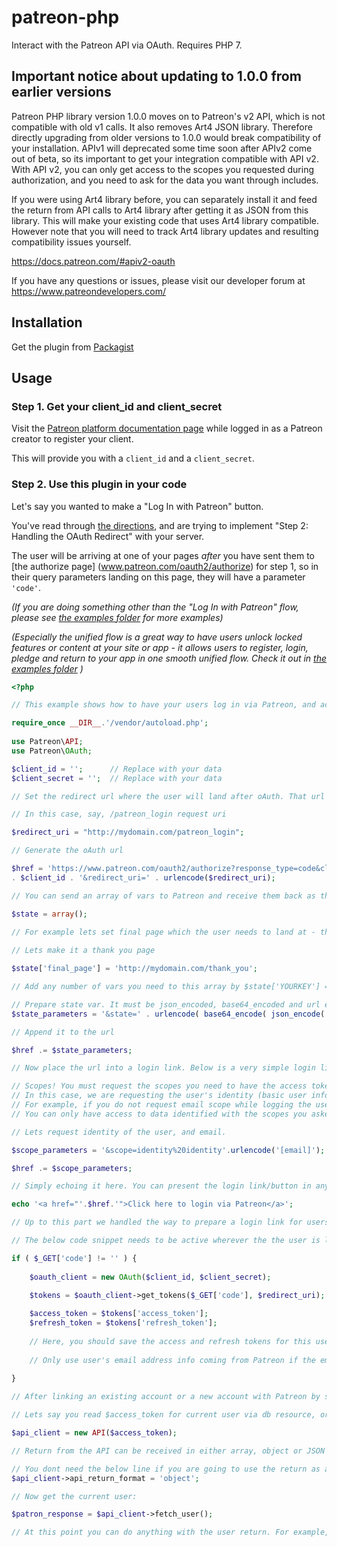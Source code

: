 # patreon-php

Interact with the Patreon API via OAuth. Requires PHP 7.

## Important notice about updating to 1.0.0 from earlier versions

Patreon PHP library version 1.0.0 moves on to Patreon's v2 API, which is not compatible with old v1 calls. It also removes Art4 JSON library. Therefore directly upgrading from older versions to 1.0.0 would break compatibility of your installation. APIv1 will deprecated some time soon after APIv2 come out of beta, so its important to get your integration compatible with API v2. With API v2, you can only get access to the scopes you requested during authorization, and you need to ask for the data you want through includes. 

If you were using Art4 library before, you can separately install it and feed the return from API calls to Art4 library after getting it as JSON from this library. This will make your existing code that uses Art4 library compatible. However note that you will need to track Art4 library updates and resulting compatibility issues yourself. 

https://docs.patreon.com/#apiv2-oauth

If you have any questions or issues, please visit our developer forum at https://www.patreondevelopers.com/

## Installation
Get the plugin from [Packagist](https://packagist.org/packages/patreon/patreon)

## Usage

### Step 1. Get your client_id and client_secret

Visit the [Patreon platform documentation page](https://www.patreon.com/platform/documentation)
while logged in as a Patreon creator to register your client.

This will provide you with a `client_id` and a `client_secret`.

### Step 2. Use this plugin in your code

Let's say you wanted to make a "Log In with Patreon" button.

You've read through [the directions](https://www.patreon.com/platform/documentation/oauth), and are trying to implement "Step 2: Handling the OAuth Redirect" with your server.

The user will be arriving at one of your pages *after* you have sent them to [the authorize page] (www.patreon.com/oauth2/authorize) for step 1, so in their query parameters landing on this page, they will have a parameter `'code'`.

_(If you are doing something other than the "Log In with Patreon" flow, please see [the examples folder](examples) for more examples)_

_(Especially the unified flow is a great way to have users unlock locked features or content at your site or app - it allows users to register, login, pledge and return to your app in one smooth unified flow. Check it out in [the examples folder](examples) )_


```php
<?php

// This example shows how to have your users log in via Patreon, and acquire access and refresh tokens after logging in

require_once __DIR__.'/vendor/autoload.php';
 
use Patreon\API;
use Patreon\OAuth;

$client_id = '';      // Replace with your data
$client_secret = '';  // Replace with your data

// Set the redirect url where the user will land after oAuth. That url is where the access code will be sent as a _GET parameter. This may be any url in your app that you can accept and process the access code and login

// In this case, say, /patreon_login request uri

$redirect_uri = "http://mydomain.com/patreon_login";

// Generate the oAuth url

$href = 'https://www.patreon.com/oauth2/authorize?response_type=code&client_id=' 
. $client_id . '&redirect_uri=' . urlencode($redirect_uri);

// You can send an array of vars to Patreon and receive them back as they are. Ie, state vars to set the user state, app state or any other info which should be sent back and forth.

$state = array();
 
// For example lets set final page which the user needs to land at - this may be a content the user is unlocking via oauth, or a welcome/thank you page

// Lets make it a thank you page

$state['final_page'] = 'http://mydomain.com/thank_you';

// Add any number of vars you need to this array by $state['YOURKEY'] = VARIABLE

// Prepare state var. It must be json_encoded, base64_encoded and url encoded to be safe in regard to any odd chars
$state_parameters = '&state=' . urlencode( base64_encode( json_encode( $state ) ) );

// Append it to the url

$href .= $state_parameters;

// Now place the url into a login link. Below is a very simple login link with just text. in assets/images folder, there is a button image made with official Patreon assets (login_with_patreon.png). You can also use this image as the inner html of the <a> tag instead of the text provided here

// Scopes! You must request the scopes you need to have the access token.
// In this case, we are requesting the user's identity (basic user info), user's email
// For example, if you do not request email scope while logging the user in, later you wont be able to get user's email via /identity endpoint when fetching the user details
// You can only have access to data identified with the scopes you asked. Read more at https://docs.patreon.com/#scopes

// Lets request identity of the user, and email.

$scope_parameters = '&scope=identity%20identity'.urlencode('[email]');

$href .= $scope_parameters;

// Simply echoing it here. You can present the login link/button in any other way.

echo '<a href="'.$href.'">Click here to login via Patreon</a>';

// Up to this part we handled the way to prepare a login link for users to log in via Patreon oAuth using API v2. From this point on starts the processing of a logged in user or user returning from Patreon oAuth.

// The below code snippet needs to be active wherever the the user is landing in $redirect_uri parameter above. It will grab the auth code from Patreon and get the tokens via the oAuth client

if ( $_GET['code'] != '' ) {
	
	$oauth_client = new OAuth($client_id, $client_secret);	

	$tokens = $oauth_client->get_tokens($_GET['code'], $redirect_uri);
	
	$access_token = $tokens['access_token'];
	$refresh_token = $tokens['refresh_token'];
	
	// Here, you should save the access and refresh tokens for this user somewhere. Conceptually this is the point either you link an existing user of your app with his/her Patreon account, or, if the user is a new user, create an account for him or her in your app, log him or her in, and then link this new account with the Patreon account. More or less a social login logic applies here. 
	
	// Only use user's email address info coming from Patreon if the email is verified. Check for is_email_verified value in user's API return.
	
}

// After linking an existing account or a new account with Patreon by saving and matching the tokens for a given user, you can then read the access token (from the database or whatever resource), and then just check if the user is logged into Patreon by using below code. Code from down below can be placed wherever in your app, it doesnt need to be in the redirect_uri at which the Patreon user ends after oAuth. You just need the $access_token for the current user and thats it.

// Lets say you read $access_token for current user via db resource, or you just acquired it through oAuth earlier like the above - create a new API client

$api_client = new API($access_token);

// Return from the API can be received in either array, object or JSON formats by setting the return format. It defaults to array if not specifically set. Specifically setting return format is not necessary. Below is shown as an example of having the return parsed as an object. Default is array (associated) and there is no need to specifically set it if you are going to use it as an array. If there is anyone using Art4 JSON parser lib or any other parser, they can just set the API return to json and then have the return parsed by that parser

// You dont need the below line if you are going to use the return as array. 
$api_client->api_return_format = 'object';

// Now get the current user:

$patron_response = $api_client->fetch_user();

// At this point you can do anything with the user return. For example, if there is no return for this user, then you can consider the user not logged into Patreon. Or, if there is return, then you can get the user's Patreon id or pledge info. For example if you are able to acquire user's id, then you can consider the user logged into Patreon. 

```
